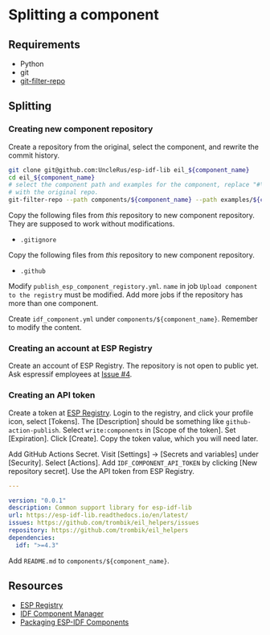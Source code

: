 # Splitting a component

## Requirements

* Python
* git
* [git-filter-repo](https://github.com/newren/git-filter-repo)

## Splitting

### Creating new component repository

Create a repository from the original, select the component, and rewrite the
commit history.

```sh
git clone git@github.com:UncleRus/esp-idf-lib eil_${component_name}
cd eil_${component_name}
# select the component path and examples for the component, replace "#\d+"
# with the original repo.
git-filter-repo --path components/${component_name} --path examples/${component_name} --message-callback 'return re.sub(br"\s#(\d+)", br" UncleRus/esp-idf-lib#\1", message)'
```

Copy the following files from *this* repository to new component repository.
They are supposed to work without modifications.

* `.gitignore`

Copy the following files from *this* repository to new component repository.

* `.github`

Modify `publish_esp_component_registory.yml`. `name` in job `Upload component
to the registry` must be modified. Add more jobs if the repository has more
than one component.

Create `idf_component.yml` under `components/${component_name}`. Remember to
modify the content.

### Creating an account at ESP Registry

Create an account of ESP Registry. The repository is not open to public yet.
Ask espressif employees at
[Issue #4](https://github.com/espressif/idf-component-manager/issues/4).

### Creating an API token

Create a token at [ESP Registry](https://components.espressif.com/). Login to
the registry, and click your profile icon, select [Tokens]. The [Description]
should be something like `github-action-publish`. Select `write:components` in
[Scope of the token]. Set [Expiration]. Click [Create]. Copy the token value,
which you will need later.

Add GitHub Actions Secret. Visit [Settings] -> [Secrets and variables] under
[Security]. Select [Actions]. Add `IDF_COMPONENT_API_TOKEN` by clicking [New
repository secret]. Use the API token from ESP Registry.

```yaml
---

version: "0.0.1"
description: Common support library for esp-idf-lib
url: https://esp-idf-lib.readthedocs.io/en/latest/
issues: https://github.com/trombik/eil_helpers/issues
repository: https://github.com/trombik/eil_helpers
dependencies:
  idf: ">=4.3"
```

Add `README.md` to `components/${component_name}`.

## Resources

* [ESP Registry](https://components.espressif.com/)
* [IDF Component Manager](https://docs.espressif.com/projects/esp-idf/en/latest/esp32/api-guides/tools/idf-component-manager.html)
* [Packaging ESP-IDF Components](https://espressif-docs.readthedocs-hosted.com/projects/idf-component-manager/en/latest/guides/packaging_components.html)
